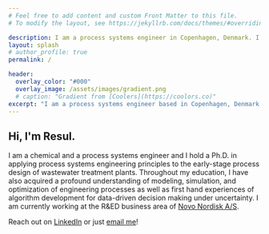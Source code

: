 ```yaml
---
# Feel free to add content and custom Front Matter to this file.
# To modify the layout, see https://jekyllrb.com/docs/themes/#overriding-theme-defaults

description: I am a process systems engineer in Copenhagen, Denmark. I have experience with process modeling, simulation and optimization as well as some machine/deep learning.
layout: splash
# author_profile: true
permalink: /

header:
  overlay_color: "#000"
  overlay_image: /assets/images/gradient.png
  # caption: "Gradient from [Coolers](https://coolors.co)"
excerpt: "I am a process systems engineer based in Copenhagen, Denmark. I enjoy *systems* thinking and love data science."
---
```


## Hi, I'm Resul.

I am a chemical and a process systems engineer and I hold a Ph.D. in applying process systems engineering principles to the early-stage process design of wastewater treatment plants. Throughout my education, I have also acquired a profound understanding of modeling, simulation, and optimization of engineering processes as well as first hand experiences of algorithm development for data-driven decision making under uncertainty. I am currently working at the R&ED business area of [Novo Nordisk A/S](https://www.novonordisk.com/). 

Reach out on [LinkedIn](https://www.linkedin.com/in/resulal/) or just [email me](mailto:meresul@gmail.com)! 